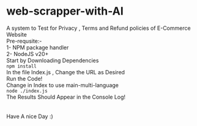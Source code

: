 # web-scrapper-with-AI
A system to Test for Privacy , Terms and Refund policies of E-Commerce Website\
Pre-requsite:-\
1- NPM package handler\
2- NodeJS v20+\
Start by Downloading Dependencies\
```npm install```\
In the file Index.js , Change the URL as Desired\
Run the Code!\
Change in Index to use main-multi-language\
```node ./index.js```\
The Results Should Appear in the Console Log!\
\
\
Have A nice Day :)
